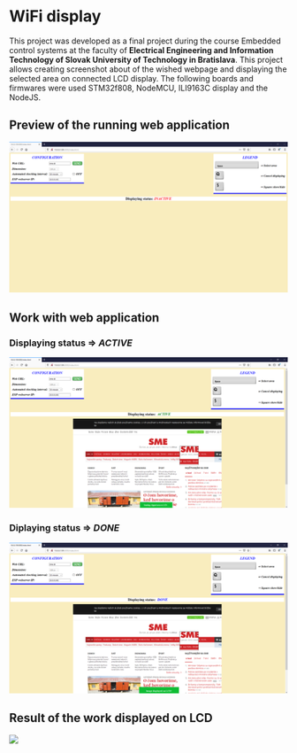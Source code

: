 # WiFi display
<p>This project was developed as a final project during the course Embedded control systems at the faculty of <b>Electrical Engineering and Information Technology of Slovak University of Technology in Bratislava</b>. This project allows creating screenshot about of the wished webpage and displaying the selected area on connected LCD display. The following boards and firmwares were used STM32f808, NodeMCU, ILI9163C display and the NodeJS.</p> 

<h2>Preview of the running web application</h2>
<img src="./images/web_aplication.png">

<h2>Work with web application</h2>

<h3>Displaying status => <i>ACTIVE</i></h3>
<img src="./images/work_active.png">

<h3>Diplaying status => <i>DONE</i></h3>
<img src="./images/work_done.png">

<h2>Result of the work displayed on LCD</h2>
<img src="./images/result.png">
